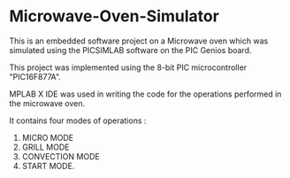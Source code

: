 # Microwave-Oven-Simulator
This is an embedded software project on a Microwave oven which was simulated using the PICSIMLAB software on the PIC Genios board.

This project was implemented using the 8-bit PIC microcontroller "PIC16F877A".

MPLAB X IDE  was used in writing the code for the operations performed in the microwave oven.

It contains four modes of operations :
1. MICRO MODE 
2. GRILL MODE
3. CONVECTION MODE
4. START MODE.

